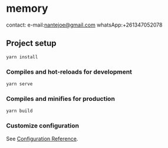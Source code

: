 # memory

 contact:
	e-mail:nantejoe@gmail.com
	whatsApp:+261347052078
## Project setup
```
yarn install
```

### Compiles and hot-reloads for development
```
yarn serve
```

### Compiles and minifies for production
```
yarn build
```

### Customize configuration
See [Configuration Reference](https://cli.vuejs.org/config/).
